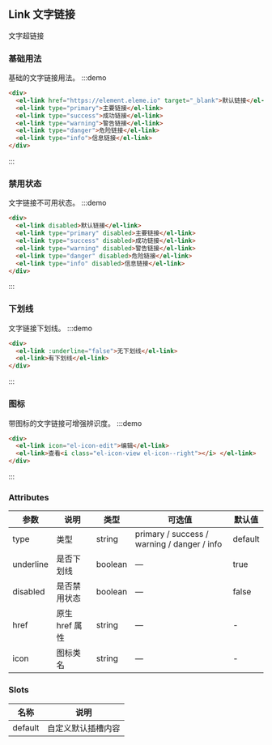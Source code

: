## Link 文字链接

文字超链接

### 基础用法
基础的文字链接用法。
:::demo
```html
<div>
  <el-link href="https://element.eleme.io" target="_blank">默认链接</el-link>
  <el-link type="primary">主要链接</el-link>
  <el-link type="success">成功链接</el-link>
  <el-link type="warning">警告链接</el-link>
  <el-link type="danger">危险链接</el-link>
  <el-link type="info">信息链接</el-link>
</div>
```
:::

### 禁用状态
文字链接不可用状态。
:::demo
```html
<div>
  <el-link disabled>默认链接</el-link>
  <el-link type="primary" disabled>主要链接</el-link>
  <el-link type="success" disabled>成功链接</el-link>
  <el-link type="warning" disabled>警告链接</el-link>
  <el-link type="danger" disabled>危险链接</el-link>
  <el-link type="info" disabled>信息链接</el-link>
</div>
```
:::

### 下划线
文字链接下划线。
:::demo
```html
<div>
  <el-link :underline="false">无下划线</el-link>
  <el-link>有下划线</el-link>
</div>
```
:::

### 图标

带图标的文字链接可增强辨识度。
:::demo
```html
<div>
  <el-link icon="el-icon-edit">编辑</el-link>
  <el-link>查看<i class="el-icon-view el-icon--right"></i> </el-link>
</div>
```
:::

### Attributes

| 参数           | 说明                           | 类型      | 可选值                               | 默认值  |
| -------------- | ------------------------------ | --------- | ------------------------------------ | ------- |
| type           | 类型                   | string  | primary / success / warning / danger / info | default |
| underline      | 是否下划线                         | boolean | —                                    | true    |
| disabled       | 是否禁用状态                       | boolean | —                                    | false   |
| href           | 原生 href 属性                     | string  | —                                    | -       |
| icon           | 图标类名                       | string  | —                                    | -       |

### Slots
| 名称 | 说明 |
| ------ | -------- |
| default | 自定义默认插槽内容 |
